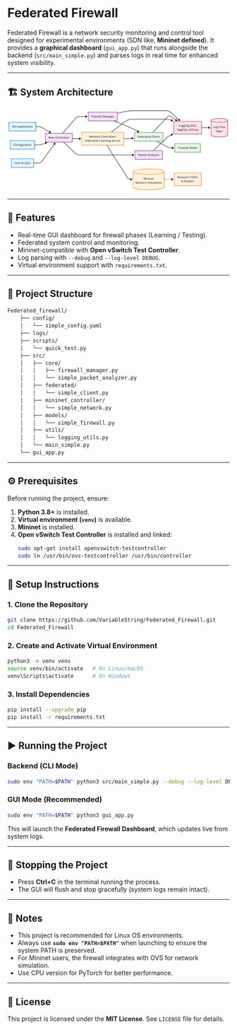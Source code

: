 # Federated Firewall

Federated Firewall is a network security monitoring and control tool designed for experimental environments (SDN like, **Mininet defined**). It provides a **graphical dashboard** (`gui_app.py`) that runs alongside the backend (`src/main_simple.py`) and parses logs in real time for enhanced system visibility.

---

## 🏗️ System Architecture
<p align="center">
  <img src="assets/system_architecture.png" alt="System Architecture Diagram" width="800"/>
</p>

---

## 🚀 Features
- Real-time GUI dashboard for firewall phases (Learning / Testing).
- Federated system control and monitoring.
- Mininet-compatible with **Open vSwitch Test Controller**.
- Log parsing with `--debug` and `--log-level DEBUG`.
- Virtual environment support with `requirements.txt`.

---

## 📂 Project Structure
```bash
Federated_firewall/
    ├── config/
    │   └── simple_config.yaml
    ├── logs/
    ├── scripts/
    │   └── quick_test.py
    ├── src/
    │   ├── core/
    │   │   ├── firewall_manager.py
    │   │   └── simple_packet_analyzer.py
    │   ├── federated/
    │   │   └── simple_client.py
    │   ├── mininet_controller/
    │   │   └── simple_network.py
    │   ├── models/
    │   │   └── simple_firewall.py
    │   ├── utils/
    │   │   └── logging_utils.py
    │   └── main_simple.py
    └── gui_app.py
```

---

## ⚙️ Prerequisites
Before running the project, ensure:
1. **Python 3.8+** is installed.
2. **Virtual environment (`venv`)** is available.
3. **Mininet** is installed.
4. **Open vSwitch Test Controller** is installed and linked:
   ```bash
   sudo apt-get install openvswitch-testcontroller
   sudo ln /usr/bin/ovs-testcontroller /usr/bin/controller
   ```

---

## 🔧 Setup Instructions

### 1. Clone the Repository
```bash
git clone https://github.com/VariableString/Federated_Firewall.git
cd Federated_Firewall
```

### 2. Create and Activate Virtual Environment
```bash
python3 -m venv venv
source venv/bin/activate   # On Linux/macOS
venv\Scripts\activate      # On Windows
```

### 3. Install Dependencies
```bash
pip install --upgrade pip
pip install -r requirements.txt
```

---

## ▶️ Running the Project

### Backend (CLI Mode)
```bash
sudo env "PATH=$PATH" python3 src/main_simple.py --debug --log-level DEBUG
```

### GUI Mode (Recommended)
```bash
sudo env "PATH=$PATH" python3 gui_app.py
```

This will launch the **Federated Firewall Dashboard**, which updates live from system logs.

---

## 🛑 Stopping the Project
- Press **Ctrl+C** in the terminal running the process.
- The GUI will flush and stop gracefully (system logs remain intact).

---

## 📌 Notes
- This project is recommended for Linux OS environments.
- Always use **`sudo env "PATH=$PATH"`** when launching to ensure the system PATH is preserved.
- For Mininet users, the firewall integrates with OVS for network simulation.
- Use CPU version for PyTorch for better performance.

---

## 📜 License
This project is licensed under the **MIT License**. See `LICENSE` file for details.
